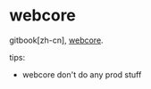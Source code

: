# webcore

gitbook[zh-cn], [webcore](https://shaomingquan.gitbooks.io/webcore/content/).

tips:

- webcore don't do any prod stuff